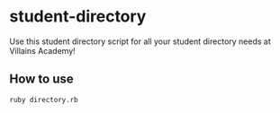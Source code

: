 # student-directory

Use this student directory script for all your student directory needs at Villains Academy!

## How to use 

```shell
ruby directory.rb
```